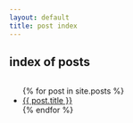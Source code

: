 ```yaml
---
layout: default
title: post index
---
```


## index of posts

<ul style="text-align:left; display: inline-block;">
  {% for post in site.posts %}
    <li>
      <a href="{{ post.url }}">{{ post.title }}</a>
    </li>
  {% endfor %}
</ul>